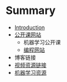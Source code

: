 # Summary

* [Introduction](README.md)
* [公开课网站](chapter1.md)
  * 机器学习公开课
  * [编程网站](chapter1/bian-cheng-wang-zhan.md)
* 博客链接
* [视频资源链接](shi-pin-zi-yuan-lian-jie.md)
* [机器学习资源](ji-qi-xue-xi-zi-yuan.md)

